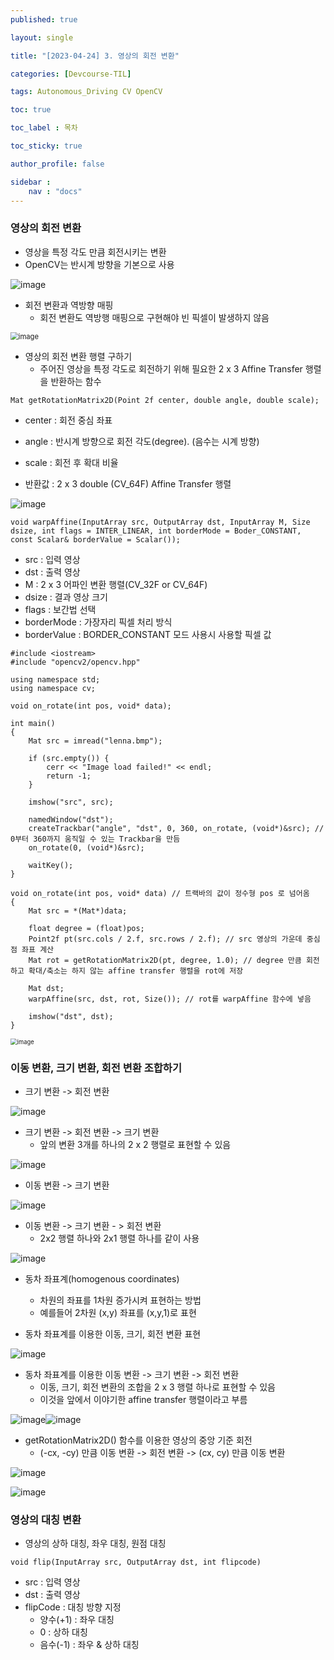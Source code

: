 ```yaml
---
published: true

layout: single

title: "[2023-04-24] 3. 영상의 회전 변환"

categories: [Devcourse-TIL]

tags: Autonomous_Driving CV OpenCV

toc: true

toc_label : 목차

toc_sticky: true

author_profile: false

sidebar :
    nav : "docs"
---
```


### 영상의 회전 변환

- 영상을 특정 각도 만큼 회전시키는 변환
- OpenCV는 반시계 방향을 기본으로 사용

![image](https://user-images.githubusercontent.com/116723552/234502057-46c96025-d50c-4e02-8079-03915b7e6854.png)



- 회전 변환과 역방향 매핑
  - 회전 변환도 역방행 매핑으로 구현해야 빈 픽셀이 발생하지 않음

<img src="https://user-images.githubusercontent.com/116723552/234504920-a6bf814a-fc6f-4136-b8f7-c4136ef9d4e8.png" alt="image" style="zoom:80%;" />



- 영상의 회전 변환 행렬 구하기
  - 주어진 영상을 특정 각도로 회전하기 위해 필요한 2 x 3 Affine Transfer 행렬을 반환하는 함수

```
Mat getRotationMatrix2D(Point 2f center, double angle, double scale);
```

- center : 회전 중심 좌표
- angle : 반시계 방향으로 회전 각도(degree). (음수는 시계 방향)

- scale : 회전 후 확대 비율
- 반환값 : 2 x 3 double (CV_64F) Affine Transfer 행렬

![image](https://user-images.githubusercontent.com/116723552/234506407-262deeb6-614b-461a-94e5-fe67c3f54c13.png)



``` 
void warpAffine(InputArray src, OutputArray dst, InputArray M, Size dsize, int flags = INTER_LINEAR, int borderMode = Boder_CONSTANT, const Scalar& borderValue = Scalar());
```

- src : 입력 영상
- dst : 출력 영상
- M : 2 x 3 어파인 변환 행렬(CV_32F or CV_64F)
- dsize : 결과 영상 크기
- flags : 보간법 선택
- borderMode : 가장자리 픽셀 처리 방식
- borderValue : BORDER_CONSTANT 모드 사용시 사용할 픽셀 값



```
#include <iostream>
#include "opencv2/opencv.hpp"

using namespace std;
using namespace cv;

void on_rotate(int pos, void* data);

int main()
{
	Mat src = imread("lenna.bmp");

	if (src.empty()) {
		cerr << "Image load failed!" << endl;
		return -1;
	}

	imshow("src", src);

	namedWindow("dst");
	createTrackbar("angle", "dst", 0, 360, on_rotate, (void*)&src); // 0부터 360까지 움직일 수 있는 Trackbar을 만듬
	on_rotate(0, (void*)&src);

	waitKey();
}

void on_rotate(int pos, void* data) // 트랙바의 값이 정수형 pos 로 넘어옴
{
	Mat src = *(Mat*)data;

	float degree = (float)pos;
	Point2f pt(src.cols / 2.f, src.rows / 2.f); // src 영상의 가운데 중심점 좌표 계산
	Mat rot = getRotationMatrix2D(pt, degree, 1.0); // degree 만큼 회전하고 확대/축소는 하지 않는 affine transfer 행렬을 rot에 저장

	Mat dst;
	warpAffine(src, dst, rot, Size()); // rot를 warpAffine 함수에 넣음

	imshow("dst", dst);
}
```

<img src="https://user-images.githubusercontent.com/116723552/234510807-f0083a0c-9d66-477a-bd0f-e066b62c2ab8.png" alt="image" style="zoom: 67%;" />



### 이동 변환, 크기 변환, 회전 변환 조합하기



- 크기 변환 -> 회전 변환

![image](https://user-images.githubusercontent.com/116723552/234512979-ee475fae-6ee0-4554-b68d-dee7834f0615.png)



- 크기 변환 -> 회전 변환 -> 크기 변환
  - 앞의 변환 3개를 하나의 2 x 2 행렬로 표현할 수 있음

![image](https://user-images.githubusercontent.com/116723552/234513180-ae9c9ab1-3dbb-4521-8296-1220885bb9e3.png)



- 이동 변환 -> 크기 변환 

![image](https://user-images.githubusercontent.com/116723552/234513816-b7fb1ce4-e830-42c6-9c88-b50121beb186.png)



- 이동 변환 -> 크기 변환 - > 회전 변환
  - 2x2 행렬 하나와 2x1 행렬 하나를 같이 사용

![image](https://user-images.githubusercontent.com/116723552/234513963-71aeaf4f-b4dc-4312-a98c-b558ef503afc.png)



- 동차 좌표계(homogenous coordinates)
  - 차원의 좌표를 1차원 증가시켜 표현하는 방법
  - 예를들어 2차원 (x,y) 좌표를 (x,y,1)로 표현

- 동차 좌표계를 이용한 이동, 크기, 회전 변환 표현

![image](https://user-images.githubusercontent.com/116723552/234514786-76c38afd-189e-4fe3-b3b0-6d1e9dad43a6.png)

- 동차 좌표계를 이용한 이동 변환 -> 크기 변환 -> 회전 변환
  - 이동, 크기, 회전 변환의 조합을 2 x 3 행렬 하나로 표현할 수 있음
  - 이것을 앞에서 이야기한 affine transfer 행렬이라고 부름

![image](https://user-images.githubusercontent.com/116723552/234515432-cb1f58f9-529d-4085-8039-37d9b9103d1c.png)![image](https://user-images.githubusercontent.com/116723552/234515504-2087b1d1-64a6-4e1d-ad8c-7454a11b15d1.png)



- getRotationMatrix2D() 함수를 이용한 영상의 중앙 기준 회전
  - (-cx, -cy) 만큼 이동 변환 -> 회전 변환 -> (cx, cy) 만큼 이동 변환

![image](https://user-images.githubusercontent.com/116723552/234624469-8175c8a6-54bd-46ea-9d3f-2b2d879b3018.png)

![image](https://user-images.githubusercontent.com/116723552/234633029-a8489470-c123-45cc-b0d8-f8c41d30ca3a.png)

### 영상의 대칭 변환

- 영상의 상하 대칭, 좌우 대칭, 원점 대칭

```
void flip(InputArray src, OutputArray dst, int flipcode)
```

- src : 입력 영상
- dst : 출력 영상
- flipCode : 대칭 방향 지정
  - 양수(+1) : 좌우 대칭
  - 0 : 상하 대칭
  - 음수(-1) : 좌우 & 상하 대칭
